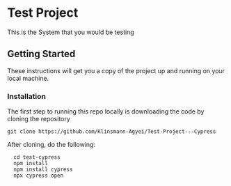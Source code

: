 # Test Project

This is the System that you would be testing

## Getting Started

These instructions will get you a copy of the project up and running on your local machine.

### Installation

The first step to running this repo locally is downloading the code by cloning the repository

`git clone https://github.com/Klinsmann-Agyei/Test-Project---Cypress`

After cloning, do the following:

```
  cd test-cypress
  npm install
  npm install cypress
  npx cypress open
```

